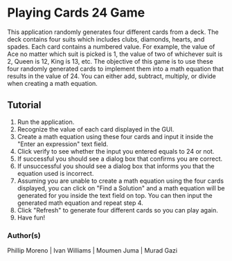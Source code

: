 # Playing Cards 24 Game

This application randomly generates four different cards from a deck. The deck contains four suits which includes clubs, diamonds, hearts, and spades. Each card contains a numbered value. For example, the value of Ace no matter which suit is picked is 1, the value of two of whichever suit is 2, Queen is 12, King is 13, etc. The objective of this game is to use these four randomly generated cards to implement them into a math equation that results in the value of 24. You can either add, subtract, multiply, or divide when creating a math equation. 

## Tutorial
1. Run the application.
2. Recognize the value of each card displayed in the GUI.
3. Create a math equation using these four cards and input it inside the "Enter an expression" text field.
4. Click verify to see whether the input you entered equals to 24 or not.
5. If successful you should see a dialog box that confirms you are correct.
6. If unsuccessful you should see a dialog box that informs you that the equation used is incorrect.
7. Assuming you are unable to create a math equation using the four cards displayed, you can click on "Find a Solution" and a math            equation will be generated for you inside the text field on top. You can then input the generated math equation and repeat step 4.
8. Click "Refresh" to generate four different cards so you can play again. 
9. Have fun! 

### Author(s)
Phillip Moreno
 | Ivan Williams
 | Moumen Juma
 | Murad Gazi
